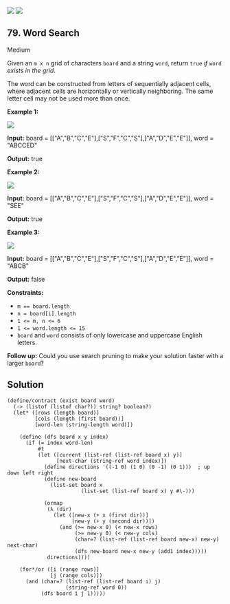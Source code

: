 [![](https://img.shields.io/github/stars/LeetCode-in-Racket/LeetCode-in-Racket?label=Stars&style=flat-square)](https://github.com/LeetCode-in-Racket/LeetCode-in-Racket)
[![](https://img.shields.io/github/forks/LeetCode-in-Racket/LeetCode-in-Racket?label=Fork%20me%20on%20GitHub%20&style=flat-square)](https://github.com/LeetCode-in-Racket/LeetCode-in-Racket/fork)

## 79\. Word Search

Medium

Given an `m x n` grid of characters `board` and a string `word`, return `true` _if_ `word` _exists in the grid_.

The word can be constructed from letters of sequentially adjacent cells, where adjacent cells are horizontally or vertically neighboring. The same letter cell may not be used more than once.

**Example 1:**

![](https://assets.leetcode.com/uploads/2020/11/04/word2.jpg)

**Input:** board = \[\["A","B","C","E"],["S","F","C","S"],["A","D","E","E"]], word = "ABCCED"

**Output:** true

**Example 2:**

![](https://assets.leetcode.com/uploads/2020/11/04/word-1.jpg)

**Input:** board = \[\["A","B","C","E"],["S","F","C","S"],["A","D","E","E"]], word = "SEE"

**Output:** true

**Example 3:**

![](https://assets.leetcode.com/uploads/2020/10/15/word3.jpg)

**Input:** board = \[\["A","B","C","E"],["S","F","C","S"],["A","D","E","E"]], word = "ABCB"

**Output:** false

**Constraints:**

*   `m == board.length`
*   `n = board[i].length`
*   `1 <= m, n <= 6`
*   `1 <= word.length <= 15`
*   `board` and `word` consists of only lowercase and uppercase English letters.

**Follow up:** Could you use search pruning to make your solution faster with a larger `board`?

## Solution

```racket
(define/contract (exist board word)
  (-> (listof (listof char?)) string? boolean?)
  (let* ([rows (length board)]
         [cols (length (first board))]
         [word-len (string-length word)])
    
    (define (dfs board x y index)
      (if (= index word-len)
          #t
          (let ([current (list-ref (list-ref board x) y)]
                [next-char (string-ref word index)])
            (define directions '((-1 0) (1 0) (0 -1) (0 1)))  ; up down left right
            (define new-board 
              (list-set board x 
                        (list-set (list-ref board x) y #\-)))
            
            (ormap
             (λ (dir)
               (let ([new-x (+ x (first dir))]
                     [new-y (+ y (second dir))])
                 (and (>= new-x 0) (< new-x rows)
                      (>= new-y 0) (< new-y cols)
                      (char=? (list-ref (list-ref board new-x) new-y) next-char)
                      (dfs new-board new-x new-y (add1 index)))))
             directions))))
    
    (for*/or ([i (range rows)]
              [j (range cols)])
      (and (char=? (list-ref (list-ref board i) j) 
                   (string-ref word 0))
           (dfs board i j 1)))))
```